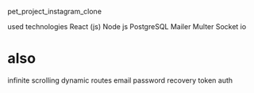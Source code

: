 pet_project_instagram_clone

used technologies
  React (js) 
  Node js
  PostgreSQL
  Mailer
  Multer
  Socket io
  
# also
  infinite scrolling
  dynamic routes
  email password recovery
  token auth
